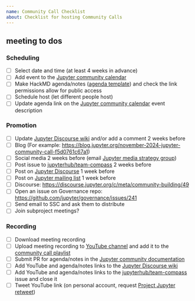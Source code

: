 ```yaml
---
name: Community Call Checklist
about: Checklist for hosting Community Calls
---
```

## <!--Add date here--> meeting to dos

<!--Use this PR to change the readme with details for the call two months out. That way when this
to do list is complete and the PR is merged, the readme is ready to go with the correct date and 
links for the upcoming call.-->

### Scheduling

- [ ] Select date and time (at least 4 weeks in advance)
- [ ] Add event to the [Jupyter community calendar](https://docs.jupyter.org/en/latest/community/content-community.html#jupyter-community-meetings)
- [ ] Make HackMD agenda/notes ([agenda template](https://github.com/Quansight-Labs/jupyter-communitycalls/blob/main/agenda-template.md)) and check the link permissions allow for public access
- [ ] Schedule host (let different people host)
- [ ] Update agenda link on the [Jupyter community calendar](https://docs.jupyter.org/en/latest/community/content-community.html#jupyter-community-meetings) event description

### Promotion

- [ ] Update [Jupyter Discourse wiki](https://discourse.jupyter.org/t/jupyter-community-calls/668) and/or add a comment 2 weeks before
- [ ] Blog (For example: https://blog.jupyter.org/november-2024-jupyter-community-call-f5d0761c67a1)
- [ ] Social media 2 weeks before (email [Jupyter media strategy group](mailto:jupyter-media-strategy@googlegroups.com)) 
- [ ] Post issue to [jupyterhub/team-compass](https://github.com/jupyterhub/team-compass/) 2 weeks before
- [ ] Post on [Jupyter Discourse](https://github.com/jupyterhub/team-compass/) 1 week before
- [ ] Post on [Jupyter mailing list](https://groups.google.com/g/jupyter/) 1 week before
- [ ] Discourse: https://discourse.jupyter.org/c/meta/community-building/49 
- [ ] Open an issue on Governance repo: https://github.com/jupyter/governance/issues/241 
- [ ] Send email to SSC and ask them to distribute
- [ ] Join subproject meetings?

### Recording

- [ ] Download meeting recording
- [ ] Upload meeting recording to [YouTube channel](https://www.youtube.com/ipython) and add it to the [community call playlist](https://www.youtube.com/playlist?list=PLUrHeD2K9Cmkoamm4NjLmvXC4Y6E1o8SP)
- [ ] Submit PR for agenda/notes in the [Jupyter community documentation](https://github.com/jupyter/jupyter/)
- [ ] Add YouTube and agenda/notes links to the [Jupyter Discourse wiki](https://discourse.jupyter.org/t/jupyter-community-calls/668)
- [ ] Add YouTube and agenda/notes links to the [jupyterhub/team-compass](https://github.com/jupyterhub/team-compass/) issue and close it
- [ ] Tweet YouTube link (on personal account, request [Project Jupyter retweet](https://twitter.com/ProjectJupyter/))
